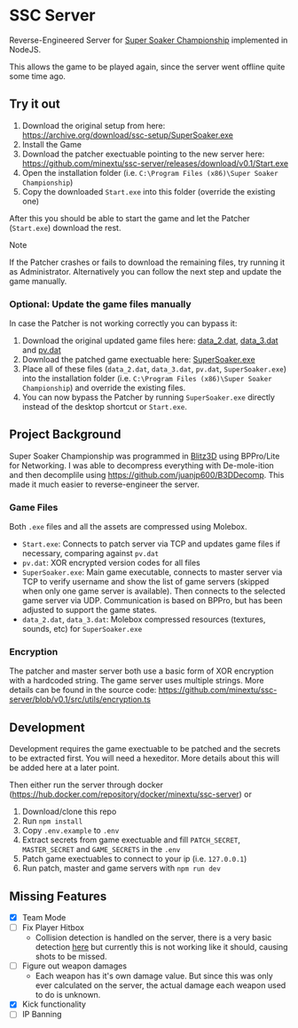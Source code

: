 # SSC Server
Reverse-Engineered Server for [Super Soaker Championship](https://www.helles-koepfchen.de/online_spiele/super_soaker_championship/index.html) implemented in NodeJS.

This allows the game to be played again, since the server went offline quite some time ago.

## Try it out
1. Download the original setup from here: https://archive.org/download/ssc-setup/SuperSoaker.exe
2. Install the Game
3. Download the patcher exectuable pointing to the new server here: https://github.com/minextu/ssc-server/releases/download/v0.1/Start.exe
4. Open the installation folder (i.e. `C:\Program Files (x86)\Super Soaker Championship`)
5. Copy the downloaded `Start.exe` into this folder (override the existing one)

After this you should be able to start the game and let the Patcher (`Start.exe`) download the rest. 

> [!NOTE]
> If the Patcher crashes or fails to download the remaining files, try running it as Administrator. Alternatively you can follow the next step and update the game manually.

### Optional: Update the game files manually
In case the Patcher is not working correctly you can bypass it:

1. Download the original updated game files here: [data_2.dat](https://github.com/minextu/ssc-server/releases/download/v0.1/data_2.dat), [data_3.dat](https://github.com/minextu/ssc-server/releases/download/v0.1/data_3.dat) and [pv.dat](https://github.com/minextu/ssc-server/releases/download/v0.1/pv.dat)
2. Download the patched game exectuable here: [SuperSoaker.exe](https://github.com/minextu/ssc-server/releases/download/v0.1/SuperSoaker.exe)
3. Place all of these files (`data_2.dat`, `data_3.dat`, `pv.dat`, `SuperSoaker.exe`) into the installation folder (i.e. `C:\Program Files (x86)\Super Soaker Championship`) and override the existing files.
4. You can now bypass the Patcher by running `SuperSoaker.exe` directly instead of the desktop shortcut or `Start.exe`.

## Project Background
Super Soaker Championship was programmed in [Blitz3D](https://blitzresearch.itch.io/blitz3d) using BPPro/Lite for Networking. I was able to decompress everything with De-mole-ition and then decomplile using https://github.com/juanjp600/B3DDecomp. This made it much easier to reverse-engineer the server.

### Game Files
Both `.exe` files and all the assets are compressed using Molebox.

- `Start.exe`: Connects to patch server via TCP and updates game files if necessary, comparing against `pv.dat`
- `pv.dat`: XOR encrypted version codes for all files
- `SuperSoaker.exe`: Main game executable, connects to master server via TCP to verify username and show the list of game servers (skipped when only one game server is available). Then connects to the selected game server via UDP. Communication is based on BPPro, but has been adjusted to support the game states.
- `data_2.dat`, `data_3.dat`: Molebox compressed resources (textures, sounds, etc) for `SuperSoaker.exe`

### Encryption
The patcher and master server both use a basic form of XOR encryption with a hardcoded string. The game server uses multiple strings. More details can be found in the source code: https://github.com/minextu/ssc-server/blob/v0.1/src/utils/encryption.ts

## Development
Development requires the game exectuable to be patched and the secrets to be extracted first. You will need a hexeditor. More details about this will be added here at a later point.

Then either run the server through docker (https://hub.docker.com/repository/docker/minextu/ssc-server) or
1. Download/clone this repo
2. Run `npm install`
3. Copy `.env.example` to `.env`
4. Extract secrets from game exectuable and fill `PATCH_SECRET`, `MASTER_SECRET` and `GAME_SECRETS` in the `.env`
5. Patch game exectuables to connect to your ip (i.e. `127.0.0.1`)
6. Run patch, master and game servers with `npm run dev`

## Missing Features
- [x] Team Mode
- [ ] Fix Player Hitbox
    - Collision detection is handled on the server, there is a very basic detection [here](https://github.com/minextu/ssc-server/blob/0e849d6247f02cec1e294a9c61d4b29609069975/src/game/state/shot.ts#L220) but currently this is not working like it should, causing shots to be missed.
- [ ] Figure out weapon damages
    - Each weapon has it's own damage value. But since this was only ever calculated on the server, the actual damage each weapon used to do is unknown.
- [x] Kick functionality
- [ ] IP Banning
